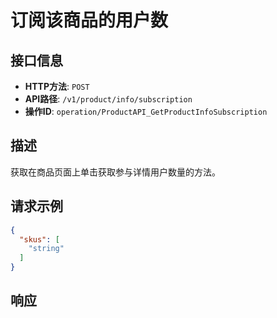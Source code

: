 # 订阅该商品的用户数

## 接口信息

- **HTTP方法**: `POST`
- **API路径**: `/v1/product/info/subscription`
- **操作ID**: `operation/ProductAPI_GetProductInfoSubscription`

## 描述

获取在商品页面上单击获取参与详情用户数量的方法。

## 请求示例

```json
{
  "skus": [
    "string"
  ]
}
```

## 响应
